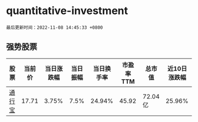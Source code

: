 # quantitative-investment

`最后更新时间：2022-11-08 14:45:33 +0800`

## 强势股票

|股票|当前价|当日涨跌幅|当日振幅|当日换手率|市盈率TTM|总市值|近10日涨跌幅|
|----|----|----|----|----|----|----|----|
|[通行宝](https://xueqiu.com/S/SZ301339)|17.71|3.75%|7.5%|24.94%|45.92|72.04亿|25.96%|
